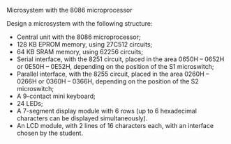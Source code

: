 Microsystem with the 8086 microprocessor

Design a microsystem with the following structure:
- Central unit with the 8086 microprocessor;
- 128 KB EPROM memory, using 27C512 circuits;
- 64 KB SRAM memory, using 62256 circuits;
- Serial interface, with the 8251 circuit, placed in the area 0650H – 0652H or 0E50H – 0E52H, depending on the position of the S1 microswitch;
- Parallel interface, with the 8255 circuit, placed in the area 0260H – 0266H or 0360H – 0366H, depending on the position of the S2 microswitch;
- A 9-contact mini keyboard;
- 24 LEDs;
- A 7-segment display module with 6 rows (up to 6 hexadecimal characters can be displayed simultaneously).
- An LCD module, with 2 lines of 16 characters each, with an interface chosen by the student.
